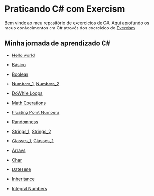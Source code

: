 # Praticando C# com Exercism

Bem vindo ao meu repositório de excercicios de C#.
Aqui aprofundo os meus conhecimentos em C# através dos exercicios do [Exercism](https://exercism.org/)


## Minha jornada de aprendizado C#

* [Hello world](https://github.com/nogueiraDani/PracticingCSharp-Exercism/tree/main/hello-world)
  
* [Básico](https://github.com/nogueiraDani/PracticingCSharp-Exercism/tree/main/lucians-luscious-lasagna)
  
* [Boolean](https://github.com/nogueiraDani/PracticingCSharp-Exercism/tree/main/annalyns-infiltration)

* [Numbers_1](https://github.com/nogueiraDani/PracticingCSharp-Exercism/tree/main/cars-assemble), [Numbers_2](https://github.com/nogueiraDani/PracticingCSharp-Exercism/tree/main/leap)

* [DoWhile Loops](https://github.com/nogueiraDani/PracticingCSharp-Exercism/tree/main/eliuds-eggs)

* [Math Operations](https://github.com/nogueiraDani/PracticingCSharp-Exercism/tree/main/difference-of-squares)

* [Floating Point Numbers](https://github.com/nogueiraDani/PracticingCSharp-Exercism/tree/main/interest-is-interesting)

* [Randomness](https://github.com/nogueiraDani/PracticingCSharp-Exercism/tree/main/roll-the-die)
  
* [Strings_1](https://github.com/nogueiraDani/PracticingCSharp-Exercism/tree/main/log-levels), [Strings_2](https://github.com/nogueiraDani/PracticingCSharp-Exercism/tree/main/pangram)

* [Classes_1](https://github.com/nogueiraDani/PracticingCSharp-Exercism/tree/main/elons-toys), [Classes_2](https://github.com/nogueiraDani/PracticingCSharp-Exercism/tree/main/need-for-speed)

* [Arrays](https://github.com/nogueiraDani/PracticingCSharp-Exercism/tree/main/bird-watcher)

* [Char](https://github.com/nogueiraDani/PracticingCSharp-Exercism/tree/main/squeaky-clean)

* [DateTime](https://github.com/nogueiraDani/PracticingCSharp-Exercism/tree/main/booking-up-for-beauty)

* [Inheritance](https://github.com/nogueiraDani/PracticingCSharp-Exercism/tree/main/wizards-and-warriors)

* [Integral Numbers](https://github.com/nogueiraDani/PracticingCSharp-Exercism/tree/main/hyper-optimized-telemetry)